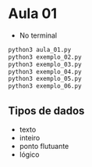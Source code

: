 # Aula 01

- No terminal

```bash
python3 aula_01.py
python3 exemplo_02.py
python3 exemplo_03.py
python3 exemplo_04.py
python3 exemplo_05.py
python3 exemplo_06.py
```

## Tipos de dados

- texto
- inteiro
- ponto flutuante
- lógico
